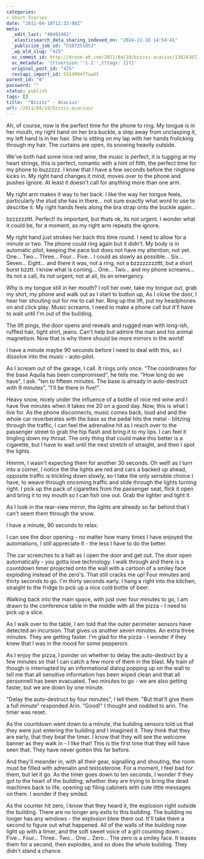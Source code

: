 ```yaml
---
categories:
- Short Stories
date: "2011-04-10T12:32:08Z"
meta:
  _edit_last: "48492462"
  _elasticsearch_data_sharing_indexed_on: "2024-11-18 14:54:41"
  _publicize_job_id: "5187251853"
  _wp_old_slug: "425"
  oc_commit_id: http://drone-ah.com/2011/04/10/bzzzzz-acacius/1302438730
  oc_metadata: '{ttversion:''1.1'',tttags: {}t}'
  original_post_id: "425"
  restapi_import_id: 591d994f7aad5
parent_id: "0"
password: ""
status: publish
tags: []
title: '"Bzzzzz" - Acacius'
url: /2011/04/10/bzzzzz-acacius/
---
```


Ah, of course, now is the perfect time for the phone to ring. My tongue is in
her mouth, my right hand on her bra buckle, a step away from unclasping it, my
left hand is in her hair. She is sitting on my lap with her hands frolicking
through my hair. The curtains are open, its snowing heavily outside.

We've both had some nice red wine, the music is perfect, it is tugging at my
heart strings, this is perfect, romantic with a hint of filth, the perfect time
for my phone to buzzzzz. I know that I have a few seconds before the ringtone
kicks in. My right hand changes it mind, moves over to the phone and pushes
ignore. At least it doesn't call for anything more than one arm.

My right arm makes it way to her back. I like the way her tongue feels,
particularly the stud she has in there... not sure exactly what word to use to
describe it. My right hands feels along the bra strap onto the buckle again...

bzzzzzzttt. Perfect! its important, but thats ok, its not urgent. I wonder what
it could be, for a moment, as my right arm repeats the ignore.

<!--more-->

My right hand just strokes her back this time round. I need to allow for a
minute or two. The phone could ring again but it didn't. My body is in automatic
pilot, keeping the pace but does not have my attention, not yet. One... Two...
Three... Four... Five... I could as slowly as possible... Six... Seven...
Eight... and there it was, not a ring, not a bzzzzzzzzttt, but a short burst
bzztt. I know what is coming... One... Two... and my phone screams... Its not a
call, its not urgent, not at all, its an emergency.

Why is my tongue still in her mouth? I roll her over, take my tongue out, grab
my shirt, my phone and walk out as I start to button up, As I close the door, I
hear her shouting out for me to call her. Ring up the lift, put my headphones on
and click play. Music screams. I need to make a phone call but it'll have to
wait until I'm out of the building.

The lift pings, the door opens and reveals and rugged man with long-ish, ruffled
hair, tight shirt, jeans. Can't help but admire the man and his animal
magnetism. Now that is why there should be more mirrors in the world!

I have a minute maybe 90 seconds before I need to deal with this, so I dissolve
into the music - auto-pilot.

As I scream out of the garage, I call. It rings only once. "The coordinates for
the base Aquila has been compromised", he tells me. "How long do we have", I
ask. "ten to fifteen minutes. The base is already in auto-destruct with 9
minutes", "I'll be there in five!".

Heavy snow, nicely under the influence of a bottle of nice red wine and I have
five minutes when it takes me 20 on a good day. Now, this is what I live for. As
the phone disconnects, music comes back, loud and and the whole car reverberates
with the bass as the pedal hits the metal - blitzing through the traffic, I can
feel the adrenaline hit as I reach over to the passenger street to grab the hip
flash and bring it to my lips. I can feel it tingling down my throat. The only
thing that could make this better is a cigarette, but I have to wait until the
next stretch of straight, and then I spot the lights.

Hmmm, I wasn't expecting them for another 30 seconds. Oh well! as I turn into a
corner, I notice the the lights are red and cars a backed up ahead, opposite
traffic is trickling down slowly, so I take the only sensible choice I  have, to
weave through oncoming traffic and slide through the lights turning right. I
pick up the pack of cigarettes from the passenger seat, flick it open and bring
it to my mouth so I can fish one out. Grab the lighter and light it.

As I look in the rear-view mirror, the lights are already so far behind that I
can't seem them through the snow.

I have a minute, 90 seconds to relax.

I can see the door opening - no matter how many times I have enjoyed the
automations, I still appreciate it - the less I have to do the better.

The car screeches to a halt as I open the door and get out. The door open
automatically - you gotta love technology. I walk through and there is a
countdown timer projected onto the wall with a cartoon of a smiley face
exploding instead of the zero's. That still cracks me up! Four minutes and
thirty seconds to go. I'm thirty seconds early. I hang a right into the kitchen,
straight to the fridge to pick up a nice cold bottle of beer.

Walking back into the main space, with just over four minutes to go, I am drawn
to the conference table in the middle with all the pizza - I need to pick up a
slice.

As I walk over to the table, I am told that the outer perimeter sensors have
detected an incursion. That gives us another seven minutes. An extra three
minutes. They are getting faster. I'm glad for the pizza - I wonder if they knew
that I was in the mood for some pepperoni.

As I enjoy the pizza, I ponder on whether to delay the auto-destruct by a few
minutes so that I can catch a few more of them in the blast. My train of though
is interrupted by an informational dialog popping up on the wall to tell me that
all sensitive information has been wiped clean and that all personnell has been
evacuated. Two minutes to go - we are also getting faster, but we are down by
one minute.

"Delay the auto-destruct by four minutes", I tell them. "But that'll give them a
full minute" responded Arin. "Good!" I thought and nodded to arin. The timer was
reset.

As the countdown went down to a minute, the building sensors told us that they
were just entering the building and I imagined it. They think that they are
early, that they beat the timer. I know that they will see the welcome banner as
they walk in - I like that! This is the first time that they will have seen
that. They have never gotten this far before.

And they'll meander in, with all their gear, signalling and shouting, the room
must be filled with adrenalin and testosterone. For a moment, I feel bad for
them, but let it go. As the timer goes down to ten seconds, I wonder if they got
to the heart of the building, whether they are trying to bring the dead machines
back to life, opening up filing cabinets with cute little messages on them. I
wonder if they smiled.

As the counter hit zero, I know that they heard it, the explosion right outside
the building. There are no longer any exits to this building. The building no
longer has any windows - the explosion blew them out. It'll take them a second
to figure out what happened. All of the walls of the building now light up with
a timer, and the soft sweet voice of a girl counting down... Five... Four...
Three.. Two... One... Zero... The zero is a smiley face. It teases them for a
second, then explodes, and so does the whole building. They didn't stand a
chance.
